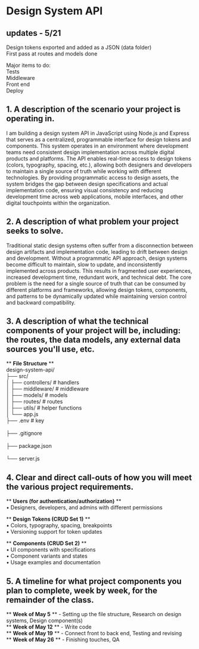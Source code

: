 
# Design System API
## updates - 5/21

Design tokens exported and added as a JSON (data folder)</br>
First pass at routes and models done</br>

Major items to do: </br>
Tests</br>
Middleware</br>
Front end</br>
Deploy</br>

## 1. A description of the scenario your project is operating in.<br/>

I am building a design system API in JavaScript using Node.js and Express that serves as a centralized, programmable interface for design tokens and components. This system operates in an environment where development teams need consistent design implementation across multiple digital products and platforms. The API enables real-time access to design tokens (colors, typography, spacing, etc.), allowing both designers and developers to maintain a single source of truth while working with different technologies. By providing programmatic access to design assets, the system bridges the gap between design specifications and actual implementation code, ensuring visual consistency and reducing development time across web applications, mobile interfaces, and other digital touchpoints within the organization.


## 2. A description of what problem your project seeks to solve.<br/>

Traditional static design systems often suffer from a disconnection between design artifacts and implementation code, leading to drift between design and development. Without a programmatic API approach, design systems become difficult to maintain, slow to update, and inconsistently implemented across products. This results in fragmented user experiences, increased development time, redundant work, and technical debt. The core problem is the need for a single source of truth that can be consumed by different platforms and frameworks, allowing design tokens, components, and patterns to be dynamically updated while maintaining version control and backward compatibility.


## 3. A description of what the technical components of your project will be, including: the routes, the data models, any external data sources you'll use, etc.<br/>

** **File Structure** **<br/>
design-system-api/<br/>
├── src/<br/>
│   ├── controllers/   # handlers<br/>
│   ├── middleware/    # middleware<br/>
│   ├── models/        # models<br/>
│   ├── routes/        # routes<br/>
│   ├── utils/         # helper functions<br/>
│   └── app.js         <br/>
├── .env               # key  <br/>           
├── .gitignore   <br/>      
├── package.json    <br/>  
└── server.js      <br/> 


## 4. Clear and direct call-outs of how you will meet the various project requirements.<br/>
   
** **Users (for authentication/authorization)** **<br/>
 • Designers, developers, and admins with different permissions<br/>

** **Design Tokens (CRUD Set 1)** **<br/>
• Colors, typography, spacing, breakpoints<br/>
• Versioning support for token updates<br/>

** **Components (CRUD Set 2)** **<br/>
• UI components with specifications<br/>
• Component variants and states<br/>
• Usage examples and documentation<br/>



## 5. A timeline for what project components you plan to complete, week by week, for the remainder of the class. <br/>
** **Week of May 5** ** - Setting up the file structure, Research on design systems, Design component(s)<br/>
** **Week of May 12** ** - Write code<br/>
** **Week of May 19** ** - Connect front to back end, Testing and revising<br/>
** **Week of May 26** ** - Finishing touches, QA<br/>
